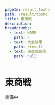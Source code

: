 ```yaml
---
pageId: result_tosho
path: /result/tosho
title: 東商戦
description:
breadcrumbs:
  - text: HOME
    path: /
  - text: 大会結果
    path: /result
  - text: 東商戦結果
    path: null
---
```


# 東商戦

準備中
